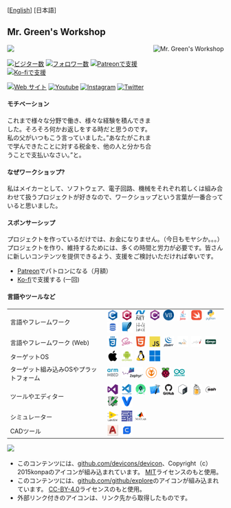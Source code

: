[[English](README.md#readme)] [日本語]

## Mr. Green's Workshop

[<img align="right" height="250" alt="Mr. Green's Workshop" src="https://avatars.githubusercontent.com/u/76992231?v=4" />](README-jp.md#readme)

[<img width="450" src="https://github-readme-stats.vercel.app/api?username=MrGreensWorkshop&show_icons=true&hide_border=true">](README-jp.md#readme)

[![ビジター数](https://visitor-badge.laobi.icu/badge?page_id=MrGreensWorkshop.MrGreensWorkshop)](README-jp.md#readme)
[![フォロワー数](https://img.shields.io/github/followers/MrGreensWorkshop?label=Followers&style=badge)](README-jp.md#readme)
[![Patreonで支援](https://shields.io/badge/Patreon-Tip%20me-blue?logo=Patreon)](https://patreon.com/MrGreensWorkshop "Patreonで支援")
[![Ko-fiで支援](https://shields.io/badge/Ko--fi-Tip%20me-blue?logo=kofi)](https://www.ko-fi.com/MrGreensWorkshop "Ko-fiで支援")

[![Web サイト](https://shields.io/badge/MrGreensWorkshop.com-gray)](https://www.mrgreensworkshop.com "MrGreensWorkshop.com")
[![Youtube](https://shields.io/badge/Youtube-gray?logo=youtube)](https://www.youtube.com/channel/UCf-BfpqjqvPKGXFc22rkR9w)
[![Instagram](https://shields.io/badge/instagram-gray?logo=Instagram)](https://www.instagram.com/mrgreensworkshop)
[![Twitter](https://shields.io/badge/Twitter-gray?logo=twitter)](https://twitter.com/MrGreenWorkshop)

#### モチベーション

これまで様々な分野で働き、様々な経験を積んできました。そろそろ何かお返しをする時だと思うのです。私の父がいつもこう言っていました。”あなたがこれまで学んできたことに対する税金を、他の人と分かち合うことで支払いなさい。”と。

#### なぜワークショップ?

私はメイカーとして、ソフトウェア、電子回路、機械をそれぞれ若しくは組み合わせて扱うプロジェクトが好きなので、ワークショップという言葉が一番合っていると思いました。

#### スポンサーシップ

プロジェクトを作っているだけでは、お金になりません。（今日もモヤシか。。。）プロジェクトを作り、維持するためには、多くの時間と労力が必要です。皆さんに新しいコンテンツを提供できるよう、支援をご検討いただければ幸いです。

- [Patreon](https://patreon.com/MrGreensWorkshop "パトロンになる")でパトロンになる（月額）
- [Ko-fi](https://www.ko-fi.com/MrGreensWorkshop "Patreonで支援")で支援する (一回)

#### 言語やツールなど

|  |  |
| :------ | ------------------ |
| 言語やフレームワーク | [<img src="icons/github/devicons-devicon/c-original.svg" title="C" alt="C" width="25" height="25"/>](README-jp.md#言語やツールなど)&nbsp; [<img src="icons/github/devicons-devicon/cplusplus-original.svg" title="C++" alt="C++" width="25" height="25"/>](README-jp.md#言語やツールなど)&nbsp; [<img src="icons/github/devicons-devicon/dot-net-original-wordmark.svg" title=".NET" alt=".NET" width="25" height="25"/>](README-jp.md#言語やツールなど)&nbsp; [<img src="icons/github/devicons-devicon/csharp-original.svg" title="C#" alt="C#" width="25" height="25"/>](README-jp.md#言語やツールなど)&nbsp; [<img src="icons/github/github-explore/visual-basic.png" title="Visual Basic" alt="Visual Basic" width="25" height="25"/>](README-jp.md#言語やツールなど)&nbsp; [<img src="icons/github/devicons-devicon/java-original-wordmark.svg" title="Java" alt="Java" width="25" height="25"/>](README-jp.md#言語やツールなど)&nbsp; [<img src="icons/github/devicons-devicon/swift-original.svg" title="Swift" alt="Swift" width="25" height="25"/>](README-jp.md#言語やツールなど)&nbsp; [<img src="icons/github/devicons-devicon/python-original-wordmark.svg" title="python" alt="python" width="25" height="25"/>](README-jp.md#言語やツールなど)&nbsp; [<img src="icons/github/github-explore/sql.png" title="SQL"  alt="SQL" width="25" height="25"/>](README-jp.md#言語やツールなど)&nbsp; [<img src="icons/github/github-explore/sqlite.png" title="SQLite"  alt="SQLite" width="25" height="25"/>](README-jp.md#言語やツールなど)&nbsp; [<img src="icons/mine/ladder_logic.png" title="Ladder Logic" alt="Ladder Logic" width="25" height="25"/>](README-jp.md#言語やツールなど)&nbsp; |
| 言語やフレームワーク (Web) | [<img src="icons/github/devicons-devicon/css3-plain-wordmark.svg" title="CSS3" alt="CSS" width="25" height="25"/>](README-jp.md#言語やツールなど)&nbsp; [<img src="icons/github/devicons-devicon/sass-original.svg" title="SASS" alt="SASS" width="25" height="25"/>](README-jp.md#言語やツールなど)&nbsp; [<img src="icons/github/devicons-devicon/html5-original.svg" title="HTML5" alt="HTML" width="25" height="25"/>](README-jp.md#言語やツールなど)&nbsp; [<img src="icons/github/devicons-devicon/javascript-original.svg" title="JavaScript" alt="JavaScript" width="25" height="25"/>](README-jp.md#言語やツールなど)&nbsp; [<img src="icons/github/devicons-devicon/jquery-original-wordmark.svg" title="Jquery" alt="Jquery" width="25" height="25"/>](README-jp.md#言語やツールなど)&nbsp; [<img src="icons/github/github-explore/mysql.png" title="MySQL"  alt="MySQL" width="25" height="25"/>](README-jp.md#言語やツールなど)&nbsp; [<img src="icons/github/github-explore/jekyll.png" title="jekyll" alt="jekyll" width="25" height="25"/>](README-jp.md#言語やツールなど)&nbsp; [<img src="icons/github/devicons-devicon/django-original.svg" title="Django" alt="Django" width="25" height="25"/>](README-jp.md#言語やツールなど)&nbsp;|
| ターゲットOS | [<img src="icons/github/devicons-devicon/apple-original.svg" title="iOS" alt="iOS" width="25" height="25"/>](README-jp.md#言語やツールなど)&nbsp; [<img src="icons/github/devicons-devicon/android-plain-wordmark.svg" title="Android" alt="Android" width="25" height="25"/>](README-jp.md#言語やツールなど)&nbsp; [<img src="icons/github/devicons-devicon/linux-original.svg" title="Linux" alt="Linux" width="25" height="25"/>](README-jp.md#言語やツールなど)&nbsp; [<img src="icons/github/github-explore/windows.png" title="MS Windows" alt="MS Windows" width="25" height="25"/>](README-jp.md#言語やツールなど)&nbsp; |
| ターゲット組み込みOSやプラットフォーム | <a href="https://github.com/ARMmbed"><img src="icons/external/arm-mbed.jpg" title="Arm Mbed OS" alt="Arm Mbed OS" width="25" height="25"/></a>&nbsp; <a href="https://www.zephyrproject.org/"><img src="icons/external/zephyr-logo1.png" title="Zephyr OS" alt="Zephyr OS" width="50" height="25"/></a>&nbsp; <a href="https://github.com/platformio"><img src="icons/external/platformio-logo.png" title="PlatformIO" alt="PlatformIO" width="25" height="25"/></a>&nbsp; [<img src="icons/github/devicons-devicon/raspberrypi-original.svg" title="Raspberry Pi" alt="Raspberry Pi" width="25" height="25"/>](README-jp.md#言語やツールなど)&nbsp; [<img src="icons/github/devicons-devicon/arduino-original-wordmark.svg" title="Arduino" alt="Arduino" width="25" height="25"/>](README-jp.md#言語やツールなど)&nbsp;|
| ツールやエディター | [<img src="icons/github/devicons-devicon/visualstudio-plain.svg" title="Visual Studio" alt="Visual Studio" width="25" height="25"/>](README-jp.md#言語やツールなど)&nbsp; [<img src="icons/github/devicons-devicon/vscode-original-wordmark.svg" title="VS Code" alt="VS Code" width="25" height="25"/>](README-jp.md#言語やツールなど)&nbsp; [<img src="icons/github/github-explore/android-studio.png" title="Android Studio" alt="Android Studio" width="25" height="25"/>](README-jp.md#言語やツールなど)&nbsp; [<img src="icons/github/github-explore/xcode.png" title="Xcode" alt="Xcode" width="25" height="25"/>](README-jp.md#言語やツールなど)&nbsp; [<img src="icons/github/devicons-devicon/github-original-wordmark.svg" title="Github" alt="Github" width="25" height="25"/>](README-jp.md#言語やツールなど)&nbsp; [<img src="icons/github/devicons-devicon/bash-original.svg" title="bash"  alt="bash" width="25" height="25"/>](README-jp.md#言語やツールなど)&nbsp; [<img src="icons/github/github-explore/homebrew.png" title="Homebrew"  alt="Homebrew" width="25" height="25"/>](README-jp.md#言語やツールなど)&nbsp; [<img src="icons/github/devicons-devicon/ssh-original-wordmark.svg" title="ssh"  alt="ssh" width="25" height="25"/>](README-jp.md#言語やツールなど)&nbsp; [<img src="icons/github/devicons-devicon/vim-original.svg" title="Vim"  alt="Vim" width="25" height="25"/>](README-jp.md#言語やツールなど)&nbsp; [<img src="icons/github/devicons-devicon/vagrant-original.svg" title="Vagrant"  alt="Vagrant" width="25" height="25"/>](README-jp.md#言語やツールなど)&nbsp; |
| シミュレーター | [<img src="icons/github/devicons-devicon/labview-original-wordmark.svg" title="NI Labview" alt="NI Labview" width="25" height="25"/>](README-jp.md#言語やツールなど)&nbsp; <a href="https://www.ni.com/en-us/support/downloads/software-products/download.multisim.html#312060"><img src="icons/external/multisim.webp" title="NI Multisim" alt="NI Multisim" width="25" height="25"/></a>&nbsp; [<img src="icons/github/github-explore/matlab.png" title="MATLAB" alt="MATLAB" width="25" height="25"/>](README-jp.md#言語やツールなど)&nbsp; |
| CADツール | <a href="https://www.autodesk.com/products/autocad/overview?term=1-YEAR&tab=subscription"><img src="icons/external/autocad-2017-badge-75x75.png" title="AutoCAD" alt="AutoCAD" width="25" height="25"/></a>&nbsp; <a href="https://github.com/Ultimaker/Cura/"><img src="icons/external/cura-128.png" title="Ultimaker Cura" alt="Ultimaker  Cura" width="25" height="25"/></a>&nbsp; |

[<img src="https://github-readme-stats.vercel.app/api/top-langs/?username=MrGreensWorkshop&hide=php&theme=default" />](README-jp.md#readme)

- このコンテンツには、[github.com/devicons/devicon](https://github.com/devicons/devicon)、Copyright（c）2015konpaのアイコンが組み込まれています。 [MIT](https://opensource.org/licenses/MIT)ライセンスのもと使用。
- このコンテンツには、[github.com/github/explore](https://github.com/github/explore)のアイコンが組み込まれています。 [CC-BY-4.0](https://creativecommons.org/licenses/by/4.0/)ライセンスのもと使用。
- 外部リンク付きのアイコンは、リンク先から取得したものです。
